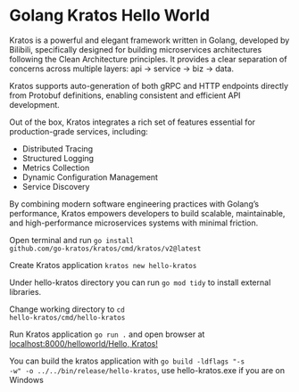 # Golang Kratos Hello World

Kratos is a powerful and elegant framework written in Golang, developed by Bilibili, specifically designed for building microservices architectures following the Clean Architecture principles. It provides a clear separation of concerns across multiple layers: api → service → biz → data.

Kratos supports auto-generation of both gRPC and HTTP endpoints directly from Protobuf definitions, enabling consistent and efficient API development.

Out of the box, Kratos integrates a rich set of features essential for production-grade services, including:

* Distributed Tracing
* Structured Logging
* Metrics Collection
* Dynamic Configuration Management
* Service Discovery

By combining modern software engineering practices with Golang’s performance, Kratos empowers developers to build scalable, maintainable, and high-performance microservices systems with minimal friction.

Open terminal and run <code>go install github.com/go-kratos/kratos/cmd/kratos/v2@latest</code>

Create Kratos application <code>kratos new hello-kratos</code>

Under hello-kratos directory you can run <code>go mod tidy</code> to install external libraries.

Change working directory to <code>cd hello-kratos/cmd/hello-kratos</code>

Run Kratos application <code>go run .</code> and open browser at <a href="http://localhost:8000/helloworld/Hello, Kratos!">localhost:8000/helloworld/Hello, Kratos!</a>

You can build the kratos application with <code>go build -ldflags "-s -w" -o ../../bin/release/hello-kratos</code>, use hello-kratos.exe if you are on Windows

